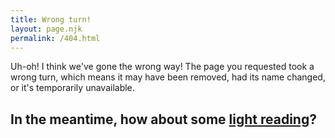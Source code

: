 ```yaml
---
title: Wrong turn!
layout: page.njk
permalink: /404.html
---
```

Uh-oh! I think we've gone the wrong way!
The page you requested took a wrong turn, which means it may have been removed, had its name changed, or it's temporarily unavailable.
## In the meantime, how about some [light reading](https://epic.jasonadle.com/bees/)?
